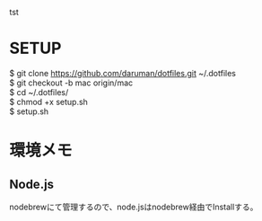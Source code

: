 

tst

# SETUP
$ git clone https://github.com/daruman/dotfiles.git ~/.dotfiles  
$ git checkout -b mac origin/mac  
$ cd ~/.dotfiles/  
$ chmod +x setup.sh  
$ setup.sh  


# 環境メモ


## Node.js
nodebrewにて管理するので、node.jsはnodebrew経由でInstallする。




